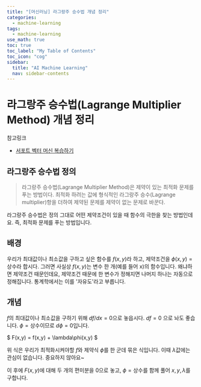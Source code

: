 ```yaml
---
title: "[머신러닝] 라그랑주 승수법 개념 정리" 
categories:
  - machine-learning
tags:
  - machine-learning
use_math: true
toc: true
toc_label: "My Table of Contents"
toc_icon: "cog"
sidebar:
  title: "AI Machine Learning"
  nav: sidebar-contents
---
```


# 라그랑주 승수법(Lagrange Multiplier Method) 개념 정리

참고링크
* [서포트 벡터 머신 복습하기](https://losskatsu.github.io/machine-learning/svm/)

## 라그랑주 승수법 정의

> 라그랑주 승수법(Lagrange Multiplier Method)은 제약이 있는 최적화 문제를 푸는 방법이다. 최적화 하려는 값에 형식적인 라그랑주 승수(Lagrange multiplier)항을 더하여 제약된 문제를 제약이 없는 문제로 바꾼다.

라그랑주 승수법은 정의 그대로 어떤 제약조건이 있을 때 함수의 극한을 찾는 방법인데요. 즉, 최적화 문제를 푸는 방법입니다. 

## 배경

우리가 최대값이나 최소값을 구하고 싶은 함수를 $f(x,y)$라 하고, 제약조건을 $\phi(x,y)=\text{상수}$라 합시다. 
그러면 사실상 $f(x,y)$는 변수 한 개(예를 들어 x)의 함수입니다. 
왜냐하면 제약조건 때문인데요, 제약조건 때문에 한 변수가 정해지면 나머지 하나는 자동으로 정해집니다. 
통계학에서는 이를 '자유도'라고 부릅니다. 

## 개념

$f$의 최대값이나 최소값을 구하기 위해 $df/dx = 0$으로 놓읍시다. $df=0$ 으로 놔도 좋습니다. 
$\phi=\text{상수}$이므로 $d\phi=0$입니다.

$ F(x,y) = f(x,y) + \lambda\phi(x,y) $  

위 식은 우리가 최적화시켜야할 $f$와 제약식 $\phi$를 한 군데 묶은 식입니다. 
이때 $\lambda$값에는 관심이 없습니다. 중요하지 않아요~

이 후에 $F(x,y)$에 대해 두 개의 편미분을 0으로 놓고, $\phi=\text{상수}$를 함께 풀어 $x,y,\lambda$를 구합니다.


